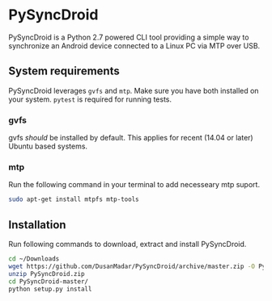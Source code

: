 # PySyncDroid
PySyncDroid is a Python 2.7 powered CLI tool providing a simple way to synchronize an Android device connected to a Linux PC via MTP over USB.

## System requirements
PySyncDroid leverages `gvfs` and `mtp`. Make sure you have both installed on your system. `pytest` is required for running tests.

### gvfs
gvfs *should* be installed by default. This applies for recent (14.04 or later) Ubuntu based systems.

### mtp
Run the following command in your terminal to add necesseary mtp suport.
``` bash
sudo apt-get install mtpfs mtp-tools
```

## Installation
Run following commands to download, extract and install PySyncDroid.
``` bash
cd ~/Downloads
wget https://github.com/DusanMadar/PySyncDroid/archive/master.zip -O PySyncDroid.zip
unzip PySyncDroid.zip
cd PySyncDroid-master/
python setup.py install
```
